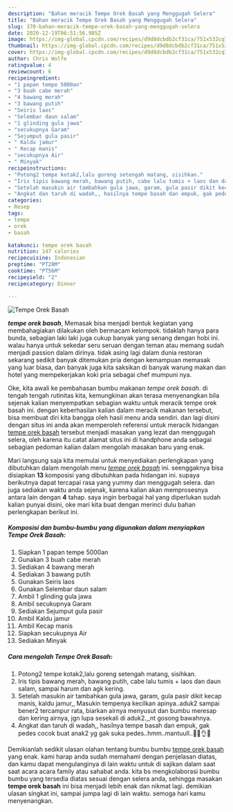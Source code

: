 ```yaml
---
description: "Bahan meracik Tempe Orek Basah yang Menggugah Selera"
title: "Bahan meracik Tempe Orek Basah yang Menggugah Selera"
slug: 370-bahan-meracik-tempe-orek-basah-yang-menggugah-selera
date: 2020-12-19T06:51:56.985Z
image: https://img-global.cpcdn.com/recipes/d9d8dcbdb2cf31ca/751x532cq70/tempe-orek-basah-foto-resep-utama.jpg
thumbnail: https://img-global.cpcdn.com/recipes/d9d8dcbdb2cf31ca/751x532cq70/tempe-orek-basah-foto-resep-utama.jpg
cover: https://img-global.cpcdn.com/recipes/d9d8dcbdb2cf31ca/751x532cq70/tempe-orek-basah-foto-resep-utama.jpg
author: Chris Wolfe
ratingvalue: 4
reviewcount: 6
recipeingredient:
- "1 papan tempe 5000an"
- "3 buah cabe merah"
- "4 bawang merah"
- "3 bawang putih"
- "Seiris laos"
- "Selembar daun salam"
- "1 glinding gula jawa"
- "secukupnya Garam"
- "Sejumput gula pasir"
- " Kaldu jamur"
- " Kecap manis"
- "secukupnya Air"
- " Minyak"
recipeinstructions:
- "Potong2 tempe kotak2,lalu goreng setengah matang, sisihkan."
- "Iris tipis bawang merah, bawang putih, cabe lalu tumis + laos dan daun salam, sampai harum dan agk kering."
- "Setelah masukin air tambahkan gula jawa, garam, gula pasir dikit kecap manis, kaldu jamur,, Masukin tempenya kecilkan apinya..aduk2 sampai bener2 tercampur rata, biarkan airnya menyusut dan bumbu meresap dan kering airnya, jgn lupa sesekali di aduk2.,,nt gosong bawahnya."
- "Angkat dan taruh di wadah,, hasilnya tempe basah dan empuk, gak pedes cocok buat anak2 yg gak suka pedes..hmm..mantuull..🤤🤤👌😍"
categories:
- Resep
tags:
- tempe
- orek
- basah

katakunci: tempe orek basah 
nutrition: 147 calories
recipecuisine: Indonesian
preptime: "PT28M"
cooktime: "PT56M"
recipeyield: "2"
recipecategory: Dinner

---
```



![Tempe Orek Basah](https://img-global.cpcdn.com/recipes/d9d8dcbdb2cf31ca/751x532cq70/tempe-orek-basah-foto-resep-utama.jpg)

<b><i>tempe orek basah</i></b>, Memasak bisa menjadi bentuk kegiatan yang membahagiakan dilakukan oleh bermacam kelompok. tidaklah hanya para bunda, sebagian laki laki juga cukup banyak yang senang dengan hobi ini. walau hanya untuk sekedar seru seruan dengan teman atau memang sudah menjadi passion dalam dirinya. tidak asing lagi dalam dunia restoran sekarang sedikit banyak ditemukan pria dengan kemampuan memasak yang luar biasa, dan banyak juga kita saksikan di banyak warung makan dan hotel yang mempekerjakan koki pria sebagai chef mumpuni nya.



Oke, kita awali ke pembahasan bumbu makanan <i>tempe orek basah</i>. di tengah tengah rutinitas kita, kemungkinan akan terasa menyenangkan bila sejenak kalian menyempatkan sebagian waktu untuk meracik tempe orek basah ini. dengan keberhasilan kalian dalam meracik makanan tersebut, bisa membuat diri kita bangga oleh hasil menu anda sendiri. dan lagi disini dengan situs ini anda akan memperoleh referensi untuk meracik hidangan <u>tempe orek basah</u> tersebut menjadi masakan yang lezat dan menggugah selera, oleh karena itu catat alamat situs ini di handphone anda sebagai sebagian pedoman kalian dalam mengolah masakan baru yang enak.


Mari langsung saja kita memulai untuk menyediakan perlengkapan yang dibutuhkan dalam mengolah menu <u><i>tempe orek basah</i></u> ini. seenggaknya bisa disiapkan <b>13</b> komposisi yang dibutuhkan pada hidangan ini. supaya berikutnya dapat tercapai rasa yang yummy dan menggugah selera. dan juga sediakan waktu anda sejenak, karena kalian akan memprosesnya antara lain dengan <b>4</b> tahap. saya ingin berbagai hal yang diperlukan sudah kalian punyai disini, oke mari kita buat dengan merinci dulu bahan perlengkapan berikut ini.

<!--inarticleads1-->

##### Komposisi dan bumbu-bumbu yang digunakan dalam menyiapkan Tempe Orek Basah:

1. Siapkan 1 papan tempe 5000an
1. Gunakan 3 buah cabe merah
1. Sediakan 4 bawang merah
1. Sediakan 3 bawang putih
1. Gunakan Seiris laos
1. Gunakan Selembar daun salam
1. Ambil 1 glinding gula jawa
1. Ambil secukupnya Garam
1. Sediakan Sejumput gula pasir
1. Ambil  Kaldu jamur
1. Ambil  Kecap manis
1. Siapkan secukupnya Air
1. Sediakan  Minyak




<!--inarticleads2-->

##### Cara mengolah Tempe Orek Basah:

1. Potong2 tempe kotak2,lalu goreng setengah matang, sisihkan.
1. Iris tipis bawang merah, bawang putih, cabe lalu tumis + laos dan daun salam, sampai harum dan agk kering.
1. Setelah masukin air tambahkan gula jawa, garam, gula pasir dikit kecap manis, kaldu jamur,, Masukin tempenya kecilkan apinya..aduk2 sampai bener2 tercampur rata, biarkan airnya menyusut dan bumbu meresap dan kering airnya, jgn lupa sesekali di aduk2.,,nt gosong bawahnya.
1. Angkat dan taruh di wadah,, hasilnya tempe basah dan empuk, gak pedes cocok buat anak2 yg gak suka pedes..hmm..mantuull..🤤🤤👌😍




Demikianlah sedikit ulasan olahan tentang bumbu bumbu <u>tempe orek basah</u> yang enak. kami harap anda sudah memahami dengan penjelasan diatas, dan kamu dapat mengulanginya di lain waktu untuk di sajikan dalam saat saat acara acara family atau sahabat anda. kita bs mengkolaborasi bumbu bumbu yang tersedia diatas sesuai dengan selera anda, sehingga masakan <b>tempe orek basah</b> ini bisa menjadi lebih enak dan nikmat lagi. demikian ulasan singkat ini, sampai jumpa lagi di lain waktu. semoga hari kamu menyenangkan.
